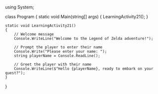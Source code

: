 
using System;

class Program
{
    static void Main(string[] args)
    {
        LearningActivity21();
    }

    static void LearningActivity21()
    {
        // Welcome message
        Console.WriteLine("Welcome to the Legend of Zelda adventure!");

        // Prompt the player to enter their name
        Console.Write("Please enter your name: ");
        string playerName = Console.ReadLine();

        // Greet the player with their name
        Console.WriteLine($"Hello {playerName}, ready to embark on your quest?");
    }
}

